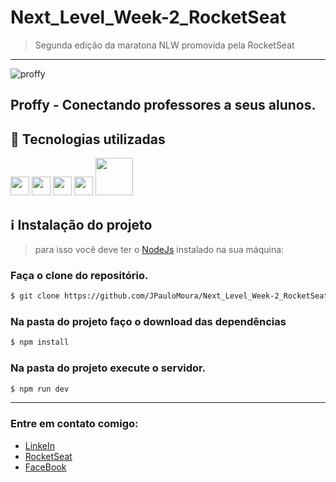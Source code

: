 # Next_Level_Week-2_RocketSeat
> Segunda edição da maratona NLW promovida pela RocketSeat
----------------------------------------------------



![proffy](https://user-images.githubusercontent.com/62079201/90084838-d27cac80-dcec-11ea-9cfb-0e970b29526f.gif)

## Proffy - Conectando professores a seus alunos.


## :rocket: Tecnologias utilizadas
 <div display="flex">
  <img width="30px" height="auto" src='https://image.flaticon.com/icons/svg/226/226269.svg'>
   <img width="30px" height="auto" src='https://image.flaticon.com/icons/svg/732/732190.svg'>
   <img width="30px" height="auto" src='https://image.flaticon.com/icons/svg/919/919828.svg'>
   <img width="30px" height="auto" src='https://image.flaticon.com/icons/svg/919/919825.svg'>
   <img width="60px" height="auto" src='https://c7.uihere.com/files/890/928/852/5bbc123c1533c-thumb.jpg'>
</div>

## :information_source: Instalação do projeto

> para isso você deve ter o [NodeJs](https://nodejs.org/en/) instalado na sua máquina:

### Faça o clone do repositório.
```bash
$ git clone https://github.com/JPauloMoura/Next_Level_Week-2_RocketSeat.git
```
### Na pasta do projeto faço o download das dependências
```bash
$ npm install
```
 
### Na pasta do projeto execute o servidor.
```bash
$ npm run dev
```
---
### Entre em contato comigo:
- [LinkeIn](https://www.linkedin.com/in/jpaulomouradev/)
- [RocketSeat](https://app.rocketseat.com.br/me/joao-paulo)
- [FaceBook](https://www.facebook.com/joaopaulo.pereirademoura/)

